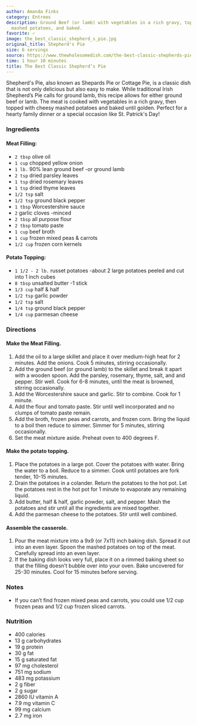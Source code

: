 ```yaml
---
author: Amanda Finks
category: Entrees
description: Ground Beef (or lamb) with vegetables in a rich gravy, topped with cheesy
  mashed potatoes, and baked.
favorite: ✓
image: the_best_classic_shepherd_s_pie.jpg
original_title: Shepherd's Pie
size: 6 servings
source: https://www.thewholesomedish.com/the-best-classic-shepherds-pie/
time: 1 hour 10 minutes
title: The Best Classic Shepherd’s Pie
---
```

Shepherd's Pie, also known as Shepards Pie or Cottage Pie, is a classic dish that is not only delicious but also easy to make. While traditional Irish Shepherd’s Pie calls for ground lamb, this recipe allows for either ground beef or lamb. The meat is cooked with vegetables in a rich gravy, then topped with cheesy mashed potatoes and baked until golden. Perfect for a hearty family dinner or a special occasion like St. Patrick's Day!

### Ingredients

#### Meat Filling:

* `2 tbsp` olive oil
* `1 cup` chopped yellow onion
* `1 lb.` 90% lean ground beef -or ground lamb
* `2 tsp` dried parsley leaves
* `1 tsp` dried rosemary leaves
* `1 tsp` dried thyme leaves
* `1/2 tsp` salt
* `1/2 tsp` ground black pepper
* `1 tbsp` Worcestershire sauce
* `2` garlic cloves -minced
* `2 tbsp` all purpose flour
* `2 tbsp` tomato paste
* `1 cup` beef broth
* `1 cup` frozen mixed peas & carrots
* `1/2 cup` frozen corn kernels

#### Potato Topping:

* `1 1/2 - 2 lb.` russet potatoes -about 2 large potatoes peeled and cut into 1 inch cubes
* `8 tbsp` unsalted butter -1 stick
* `1/3 cup` half & half
* `1/2 tsp` garlic powder
* `1/2 tsp` salt
* `1/4 tsp` ground black pepper
* `1/4 cup` parmesan cheese

### Directions

#### Make the Meat Filling.

1. Add the oil to a large skillet and place it over medium-high heat for 2 minutes. Add the onions. Cook 5 minutes, stirring occasionally.
2. Add the ground beef (or ground lamb) to the skillet and break it apart with a wooden spoon. Add the parsley, rosemary, thyme, salt, and and pepper. Stir well. Cook for 6-8 minutes, until the meat is browned, stirring occasionally.
3. Add the Worcestershire sauce and garlic. Stir to combine. Cook for 1 minute.
4. Add the flour and tomato paste. Stir until well incorporated and no clumps of tomato paste remain.
5. Add the broth, frozen peas and carrots, and frozen corn. Bring the liquid to a boil then reduce to simmer. Simmer for 5 minutes, stirring occasionally.
6. Set the meat mixture aside. Preheat oven to 400 degrees F.

#### Make the potato topping.

1. Place the potatoes in a large pot. Cover the potatoes with water. Bring the water to a boil. Reduce to a simmer. Cook until potatoes are fork tender, 10-15 minutes.
2. Drain the potatoes in a colander. Return the potatoes to the hot pot. Let the potatoes rest in the hot pot for 1 minute to evaporate any remaining liquid.
3. Add butter, half & half, garlic powder, salt, and pepper. Mash the potatoes and stir until all the ingredients are mixed together.
4. Add the parmesan cheese to the potatoes. Stir until well combined.

#### Assemble the casserole.

1. Pour the meat mixture into a 9x9 (or 7x11) inch baking dish. Spread it out into an even layer. Spoon the mashed potatoes on top of the meat. Carefully spread into an even layer.
2. If the baking dish looks very full, place it on a rimmed baking sheet so that the filling doesn’t bubble over into your oven. Bake uncovered for 25-30 minutes. Cool for 15 minutes before serving.

### Notes

* If you can’t find frozen mixed peas and carrots, you could use 1/2 cup frozen peas and 1/2 cup frozen sliced carrots.

### Nutrition

* 400 calories
* 13 g carbohydrates
* 19 g protein
* 30 g fat
* 15 g saturated fat
* 97 mg cholesterol
* 751 mg sodium
* 483 mg potassium
* 2 g fiber
* 2 g sugar
* 2860 IU vitamin A
* 7.9 mg vitamin C
* 99 mg calcium
* 2.7 mg iron